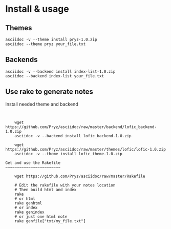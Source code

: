 Install & usage
===============

Themes
------

    asciidoc -v --theme install pryz-1.0.zip
    asciidoc --theme pryz your_file.txt


Backends
--------

    asciidoc -v --backend install index-list-1.0.zip
    asciidoc --backend index-list your_file.txt

Use rake to generate notes
--------------------------

Install needed theme and backend
~~~~~~~~~~~~~~~~~~~~~~~~~~~~~~~~

        
    wget https://github.com/Pryz/asciidoc/raw/master/backend/lofic_backend-1.0.zip
    asciidoc -v --backend install lofic_backend-1.0.zip

    wget https://github.com/Pryz/asciidoc/raw/master/themes/lofic/lofic-1.0.zip
    asciidoc -v --theme install lofic_theme-1.0.zip

Get and use the Rakefile
~~~~~~~~~~~~~~~~~~~~~~~~

    wget https://github.com/Pryz/asciidoc/raw/master/Rakefile

    # Edit the rakefile with your notes location
    # Then build html and index
    rake
    # or html
    rake genhtml
    # or index
    rake genindex
    # or just one html note
    rake genfile["txt/my_file.txt"]
